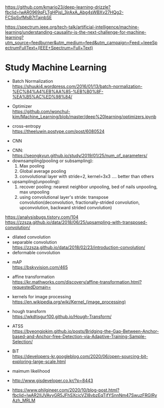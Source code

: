 https://github.com/kmario23/deep-learning-drizzle?fbclid=IwAR0969qFLTgHPjsI_3jrAxA_Abg4sWBXv27HQg2-FCSpSvfMsB7tTajnbSE


https://spectrum.ieee.org/tech-talk/artificial-intelligence/machine-learning/understanding-causality-is-the-next-challenge-for-machine-learning?utm_source=feedburner&utm_medium=feed&utm_campaign=Feed:+IeeeSpectrumFullText+(IEEE+Spectrum+Full+Text)

# Study Machine Learning


* Batch Normalization <br/>
https://shuuki4.wordpress.com/2016/01/13/batch-normalization-%EC%84%A4%EB%AA%85-%EB%B0%8F-%EA%B5%AC%ED%98%84/

* Optimizer <br/>
https://github.com/wonchul-kim/Machine_Learning/blob/master/deep%20learning/optimizers.ipynb

* cross-entropy <br/>
https://theeluwin.postype.com/post/6080524

* CNN <br/>
- CNN: https://seongkyun.github.io/study/2019/01/25/num_of_parameters/
- downsampling(pooling or subsampling):
   1. Max pooling
   2. Global average pooling
   3. convolutional layer with stride=2, kernel=3x3 .... better than others
- upsampling(unpooling):
   1. recover pooling: nearest neighbor unpooling, bed of nails unpooling, max unpooling
   2. using convolutional layer's stride: transpose convolution(deconvolution, fractionally-strided convolution, upconvolution, backward strided convolution)


https://analysisbugs.tistory.com/104
https://zzsza.github.io/data/2018/06/25/upsampling-with-transposed-convolution/


- dilated convolution
- separable convolution <br/>
https://zzsza.github.io/data/2018/02/23/introduction-convolution/
- deformable convolution

* mAP <br/>
https://bskyvision.com/465

* affine transformation <br/>
https://kr.mathworks.com/discovery/affine-transformation.html?requestedDomain=

* kernels for image processing <br/>
https://en.wikipedia.org/wiki/Kernel_(image_processing)

* hough transform <br/>
https://wkdtjsgur100.github.io/Hough-Transform/

* ATSS <br/>
 https://byeongjokim.github.io/posts/Bridging-the-Gap-Between-Anchor-based-and-Anchor-free-Detection-via-Adaptive-Training-Sample-Selection/
 
* BiT <br/>
https://developers-kr.googleblog.com/2020/06/open-sourcing-bit-exploring-large-scale.html

* maimum likelihood <br/>

* http://www.gisdeveloper.co.kr/?p=8443

* https://www.philgineer.com/2020/10/blog-post.html?fbclid=IwAR2IIJVAvyGR5JFhSXcicVZI8vbzEqTjfYSnnNm47SwuzFRGIRyAzh_MRLM



